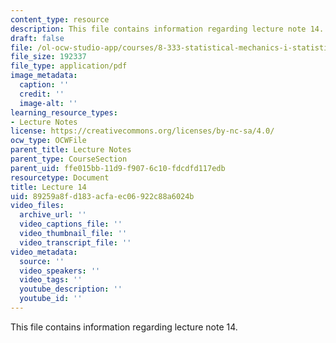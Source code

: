 ```yaml
---
content_type: resource
description: This file contains information regarding lecture note 14.
draft: false
file: /ol-ocw-studio-app/courses/8-333-statistical-mechanics-i-statistical-mechanics-of-particles-fall-2013/89259a8fd183acfaec06922c88a6024b_MIT8_333F13_Lec14.pdf
file_size: 192337
file_type: application/pdf
image_metadata:
  caption: ''
  credit: ''
  image-alt: ''
learning_resource_types:
- Lecture Notes
license: https://creativecommons.org/licenses/by-nc-sa/4.0/
ocw_type: OCWFile
parent_title: Lecture Notes
parent_type: CourseSection
parent_uid: ffe015bb-11d9-f907-6c10-fdcdfd117edb
resourcetype: Document
title: Lecture 14
uid: 89259a8f-d183-acfa-ec06-922c88a6024b
video_files:
  archive_url: ''
  video_captions_file: ''
  video_thumbnail_file: ''
  video_transcript_file: ''
video_metadata:
  source: ''
  video_speakers: ''
  video_tags: ''
  youtube_description: ''
  youtube_id: ''
---
```

This file contains information regarding lecture note 14.